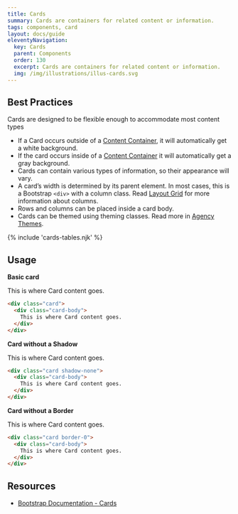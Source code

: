 ```yaml
---
title: Cards
summary: Cards are containers for related content or information.
tags: components, card
layout: docs/guide
eleventyNavigation:
  key: Cards
  parent: Components
  order: 130
  excerpt: Cards are containers for related content or information.
  img: /img/illustrations/illus-cards.svg
---
```

## Best Practices

Cards are designed to be flexible enough to accommodate most content types

- If a Card occurs outside of a [Content Container](/components/content_container/), it will automatically get a white background.
- If the card occurs inside of a [Content Container](/components/content_container/) it will automatically get a gray background.
- Cards can contain various types of information, so their appearance will vary.
- A card’s width is determined by its parent element. In most cases, this is a Bootstrap `<div>` with a column class. Read [Layout Grid](/components/layout-grid/) for more information about columns.
- Rows and columns can be placed inside a card body.
- Cards can be themed using theming classes. Read more in [Agency Themes](/foundation/agency-theming/).

{% include 'cards-tables.njk' %}

## Usage
**Basic card**

<div class="card">
  <div class="card-body">
    This is where Card content goes.
  </div>
</div>

```html
<div class="card">
  <div class="card-body">
    This is where Card content goes.
  </div>
</div>
```

**Card without a Shadow**

<div class="card shadow-none">
  <div class="card-body">
    This is where Card content goes.
  </div>
</div>

```html
<div class="card shadow-none">
  <div class="card-body">
    This is where Card content goes.
  </div>
</div>
```

**Card without a Border**

<div class="card border-0">
  <div class="card-body">
    This is where Card content goes.
  </div>
</div>

```html
<div class="card border-0">
  <div class="card-body">
    This is where Card content goes.
  </div>
</div>
```

## Resources

* <a href="https://getbootstrap.com/docs/5.1/components/card/" target="_blank">Bootstrap Documentation - Cards</a>
